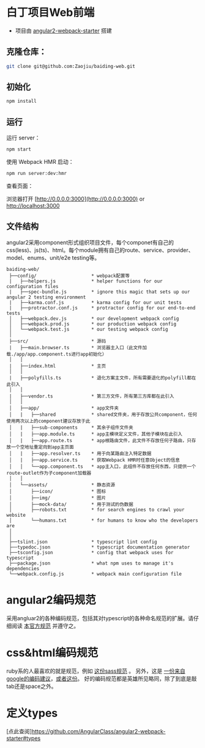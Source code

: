 # 白丁项目Web前端

* 项目由 [angular2-webpack-starter](https://github.com/angularclass/angular2-webpack-starter) 搭建

## 克隆仓库：
```bash
git clone git@github.com:Zaojiu/baiding-web.git
```

## 初始化
```bash
npm install
```

## 运行
运行 server：
```bash
npm start
```

使用 Webpack HMR 启动：
```bash
npm run server:dev:hmr
```

查看页面：

浏览器打开 [http://0.0.0.0:3000](http://0.0.0.0:3000) or [http://localhost:3000](http://localhost:3000)

## 文件结构
angular2采用component形式组织项目文件，每个componet有自己的css(less)、js(ts)、html。每个module拥有自己的route、service、provider、model、enums、unit/e2e testing等。
```
baiding-web/
 ├──config/                    * webpack配置等
 |   ├──helpers.js             * helper functions for our configuration files
 |   ├──spec-bundle.js         * ignore this magic that sets up our angular 2 testing environment
 |   ├──karma.conf.js          * karma config for our unit tests
 |   ├──protractor.conf.js     * protractor config for our end-to-end tests
 │   ├──webpack.dev.js         * our development webpack config
 │   ├──webpack.prod.js        * our production webpack config
 │   └──webpack.test.js        * our testing webpack config
 │
 ├──src/                       * 源码
 |   ├──main.browser.ts        * 浏览器主入口（此文件加载./app/app.component.ts进行app初始化）
 │   │
 |   ├──index.html             * 主页
 │   │
 |   ├──polyfills.ts           * 退化方案主文件，所有需要退化的polyfill都在此引入
 │   │
 |   ├──vendor.ts              * 第三方文件，所有第三方库都在此引入
 │   │
 │   ├──app/                   * app文件夹
 │   |   ├──shared             * shared文件夹，用于存放公共component，任何使用两次以上的component建议存放于此
 │   |   ├──sub-components     * 其余子组件文件夹
 │   |   ├──app.module.ts      * app主模块定义文件，其他子模块在此引入
 │   |   ├──app.route.ts       * app根路由文件，此文件不存放任何子路由，只存放一个空地址重定向到app主页面
 │   |   ├──app.resolver.ts    * 用于向某路由注入特定数据
 │   |   ├──app.service.ts     * 获取Webpack HMR时任意Object的信息
 │   │   └──app.component.ts   * app主入口，此组件不存放任何东西，只提供一个route-outlet作为子component加载器
 │   │
 │   └──assets/                * 静态资源
 │       ├──icon/              * 图标
 │       ├──img/               * 图片
 │       ├──mock-data/         * 用于测试的伪数据
 │       ├──robots.txt         * for search engines to crawl your website
 │       └──humans.txt         * for humans to know who the developers are
 │
 │
 ├──tslint.json                * typescript lint config
 ├──typedoc.json               * typescript documentation generator
 ├──tsconfig.json              * config that webpack uses for typescript
 ├──package.json               * what npm uses to manage it's dependencies
 └──webpack.config.js          * webpack main configuration file

```

# angular2编码规范
采用angluar2的各种编码规范，包括其对typescript的各种命名规范的扩展。请仔细阅读 [本官方规范](https://angular.cn/docs/ts/latest/guide/style-guide.html#!#03-03) 并遵守之。

# css&html编码规范
ruby系的人最喜欢的就是规范，例如 [这份sass规范](https://sass-guidelin.es/) 。
另外，这是 [一份来自google的编码建议](https://google.github.io/styleguide/htmlcssguide.xml)，[或者这份](http://codeguide.bootcss.com/)。
好的编码规范都是英雄所见略同，除了到底是敲tab还是space之外。

# 定义types
[点此查阅]https://github.com/AngularClass/angular2-webpack-starter#types
